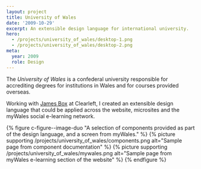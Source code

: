 ```yaml
---
layout: project
title: University of Wales
date: '2009-10-29'
excerpt: An extensible design language for international university.
hero:
  - /projects/university_of_wales/desktop-1.png
  - /projects/university_of_wales/desktop-2.png
meta:
  year: 2009
  role: Design
---
```

The _University of Wales_ is a confederal university responsible for accrediting degrees for institutions in Wales and for courses provided overseas.

Working with [James Box][1] at Clearleft, I created an extensible design language that could be applied across the website, microsites and the myWales social e-learning network.

{% figure c-figure--image-duo "A selection of components provided as part of the design language, and a screen from myWales." %}
{% picture supporting /projects/university_of_wales/components.png alt="Sample page from component documentation" %}
{% picture supporting /projects/university_of_wales/mywales.png alt="Sample page from myWales e-learning section of the website" %}
{% endfigure %}

[1]: http://clearleft.com/is/james-box/
